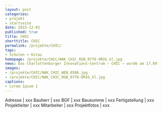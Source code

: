 ```yaml
---
layout: post
categories:
- projekt
- startseite
date: 2015-12-01
published: true
title: CHIC
shorttitle: CHIC
permalink: /projekte/CHIC/
tags: 
- Schulen + Kitas
homepage: /projekte/CHIC/NAK_CHIC_RGB_0776-ORIG_kl.jpg
news: Das Charlottenburger Innovations-Centrum – CHIC – wurde am 17.09.2015 feierlich eröffnet.
images:
- /projekte/CHIC/NAK_CHIC_WEB_0586.jpg
- /projekte/CHIC/NAK_CHIC_RGB_0776-ORIG_kl.jpgcaptions:
- Lorem Ipsum 1
---
```

Adresse			|	xxx
Bauherr			|	xxx
BGF				|	xxx
Bausumme		|	xxx
Fertigstellung	|	xxx
Projektleiter	|	xxx
Mitarbeiter		|	xxx
Projektfotos	|	xxx
